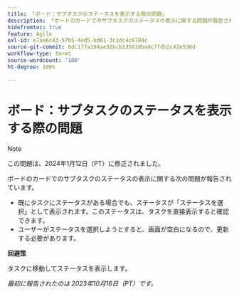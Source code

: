 ```yaml
---
title: 「ボード：サブタスクのステータスを表示する際の問題」
description: 「ボードのカードでのサブタスクのステータスの表示に関する問題が報告されています。」
hidefromtoc: true
feature: Agile
exl-id: e7ae6c43-57b5-4ed5-bd61-3c1dc4c6784c
source-git-commit: 8dc177a194ae32bcb135910badc7fdb2c42e530d
workflow-type: tm+mt
source-wordcount: '100'
ht-degree: 100%

---
```


# ボード：サブタスクのステータスを表示する際の問題

>[!NOTE]
>
>この問題は、2024年1月12日（PT）に修正されました。

ボードのカードでのサブタスクのステータスの表示に関する次の問題が報告されています。

* 既にタスクにステータスがある場合でも、ステータスが「ステータスを選択」として表示されます。このステータスは、タスクを直接表示すると確認できます。
* ユーザーがステータスを選択しようとすると、画面が空白になるので、更新する必要があります。

**回避策**

タスクに移動してステータスを表示します。

_最初に報告されたのは 2023年10月16日（PT）です。_
